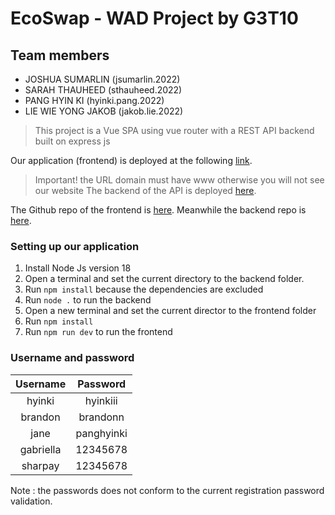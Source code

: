 # EcoSwap - WAD Project by G3T10 

## Team members

- JOSHUA SUMARLIN (jsumarlin.2022)
- SARAH THAUHEED (sthauheed.2022)
- PANG HYIN KI (hyinki.pang.2022)
- LIE WIE YONG JAKOB (jakob.lie.2022)

> This project is a Vue SPA using vue router with a REST API backend built on express js

Our application (frontend) is deployed at the following [link](https://www.ecoswap.space).
> Important! the URL domain must have www otherwise you will not see our website
The backend of the API is deployed [here](https://api.ecoswap.space).

The Github repo of the frontend is [here](https://github.com/jsamaze/EcoSwap-frontend).
Meanwhile the backend repo is [here](https://github.com/jsamaze/EcoSwap-backend).

### Setting up our application
1. Install Node Js version 18
2. Open a terminal and set the current directory to the backend folder. 
3. Run `npm install` because the dependencies are excluded
4. Run `node .` to run the backend
5. Open a new terminal and set the current director to the frontend folder
6. Run `npm install`
7. Run `npm run dev` to run the frontend

### Username and password

| Username | Password | 
|:-----------:|:-----------:|
| hyinki | hyinkiii |
| brandon | brandonn |
| jane | panghyinki|
| gabriella | 12345678 |
| sharpay | 12345678 |

Note : the passwords does not conform to the current registration password validation.
